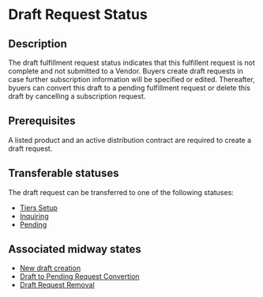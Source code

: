 # Draft Request Status
## Description
The draft fulfillment request status indicates that this fulfillent request is not complete and not submitted to a Vendor. Buyers create draft requests in case further subscription information will be specified or edited. Thereafter, byuers can convert this draft to a pending fulfillment request or delete this draft by cancelling a subscription request.
## Prerequisites
A listed product and an active distribution contract are required to create a draft request.
## Transferable statuses
The draft request can be transferred to one of the following statuses:

* [Tiers Setup](s-c-tiers-setup.html)
* [Inquiring](s-d-inquiring.html)
* [Pending](s-b-pending.html)
## Associated midway states
* [New draft creation](t-2-new-draft.html)
* [Draft to Pending Request Convertion](t-3-draft-pending.html)
* [Draft Request Removal](t-4-draft-deleted.html)
